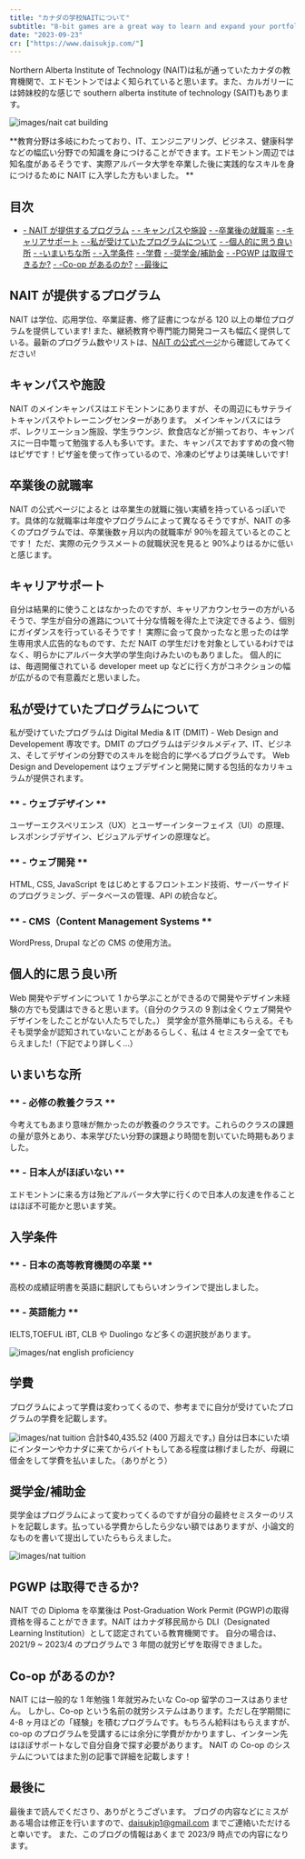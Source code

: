 ```yaml
---
title: "カナダの学校NAITについて"
subtitle: "8-bit games are a great way to learn and expand your portfolio."
date: "2023-09-23"
cr: ["https://www.daisukjp.com/"]
---
```


Northern Alberta Institute of Technology (NAIT)は私が通っていたカナダの教育機関で、エドモントンではよく知られていると思います。また、カルガリーには姉妹校的な感じで southern alberta institute of technology (SAIT)もあります。

![images/nait cat building](/images/cat-exterior.jpeg)

**教育分野は多岐にわたっており、IT、エンジニアリング、ビジネス、健康科学などの幅広い分野での知識を身につけることができます。エドモントン周辺では知名度があるそうです、実際アルバータ大学を卒業した後に実践的なスキルを身につけるために NAIT に入学した方もいました。
**

## 目次

- [ \- NAIT が提供するプログラム](#nait-program)
  [- \- キャンパスや施設](#nait-campus)
  [- \-卒業後の就職率](#employment-rate)
  [- \-キャリアサポート](#career-support)
  [- \-私が受けていたプログラムについて](#my-program)
  [- \-個人的に思う良い所](#nait-pros)
  [- \-いまいちな所](#nait-cons)
  [- \-入学条件](#nait-requirement)
  [- \-学費](#nait-tuition)
  [- \-奨学金/補助金](#scholarships)
  [- \-PGWP は取得できるか?](#nait-pgwp)
  [- \-Co-op があるのか?](#nait-coop)
  [- \-最後に](#end)

## <span id="nait-program">NAIT が提供するプログラム</span>

NAIT は学位、応用学位、卒業証書、修了証書につながる 120 以上の単位プログラムを提供しています! また、継続教育や専門能力開発コースも幅広く提供している。最新のプログラム数やリストは、[NAIT の公式ページ](https://www.nait.ca/program-search)から確認してみてください!

## <span id="nait-campus">キャンパスや施設</span>

NAIT のメインキャンパスはエドモントンにありますが、その周辺にもサテライトキャンパスやトレーニングセンターがあります。
メインキャンパスにはラボ、レクリエーション施設、学生ラウンジ、飲食店などが揃っており、キャンパスに一日中篭って勉強する人も多いです。また、キャンパスでおすすめの食べ物はピザです！ピザ釜を使って作っているので、冷凍のピザよりは美味しいです!

## <span id="employment-rate">卒業後の就職率</span>

NAIT の公式ページによると は卒業生の就職に強い実績を持っているっぽいです。具体的な就職率は年度やプログラムによって異なるそうですが、NAIT の多くのプログラムでは、卒業後数ヶ月以内の就職率が 90％を超えているとのことです！
ただ、実際の元クラスメートの就職状況を見ると 90%よりはるかに低いと感じます。

## <span id="career-support">キャリアサポート</span>

自分は結果的に使うことはなかったのですが、キャリアカウンセラーの方がいるそうで、学生が自分の進路について十分な情報を得た上で決定できるよう、個別にガイダンスを行っているそうです！
実際に会って良かったなと思ったのは学生専用求人広告的なものです、ただ NAIT の学生だけを対象としているわけではなく、明らかにアルバータ大学の学生向けみたいのもありました。
個人的には、毎週開催されている developer meet up などに行く方がコネクションの幅が広がるので有意義だと思いました。

## <span id="my-program">私が受けていたプログラムについて</span>

私が受けていたプログラムは Digital Media & IT (DMIT) - Web Design and Developement 専攻です。DMIT のプログラムはデジタルメディア、IT、ビジネス、そしてデザインの分野でのスキルを総合的に学べるプログラムです。
Web Design and Developement はウェブデザインと開発に関する包括的なカリキュラムが提供されます。

### ** - ウェブデザイン **

ユーザーエクスペリエンス（UX）とユーザーインターフェイス（UI）の原理、レスポンシブデザイン、ビジュアルデザインの原理など。

### ** - ウェブ開発 **

HTML, CSS, JavaScript をはじめとするフロントエンド技術、サーバーサイドのプログラミング、データベースの管理、API の統合など。

### ** - CMS（Content Management Systems **

WordPress, Drupal などの CMS の使用方法。

## <span id="nait-pros">個人的に思う良い所</span>

Web 開発やデザインについて 1 から学ぶことができるので開発やデザイン未経験の方でも受講はできると思います。（自分のクラスの 9 割は全くウェブ開発やデザインをしたことがない人たちでした。）
奨学金が意外簡単にもらえる。そもそも奨学金が認知されていないことがあるらしく、私は 4 セミスター全てでもらえました!（下記でより詳しく...）

## <span id="nait-cons">いまいちな所</span>

### ** - 必修の教養クラス **

今考えてもあまり意味が無かったのが教養のクラスです。これらのクラスの課題の量が意外とあり、本来学びたい分野の課題より時間を割いていた時期もありました。

### ** - 日本人がほぼいない **

エドモントンに来る方は殆どアルバータ大学に行くので日本人の友達を作ることはほぼ不可能かと思います笑。

## <span id="nait-requirement">入学条件</span>

### ** - 日本の高等教育機関の卒業 **

高校の成績証明書を英語に翻訳してもらいオンラインで提出しました。

### ** - 英語能力 **

IELTS,TOEFUL iBT, CLB や Duolingo など多くの選択肢があります。

![images/nat english proficiency](/images/nait-english-list.png)

## <span id="nait-tuition">学費</span>

プログラムによって学費は変わってくるので、参考までに自分が受けていたプログラムの学費を記載します。

![images/nat tuition](/images/nait-tuition.png)
合計$40,435.52 (400 万超えです。)
自分は日本にいた頃にインターンやカナダに来てからバイトもしてある程度は稼げましたが、母親に借金をして学費を払いました。（ありがとう）

## <span id="scholarships">奨学金/補助金</span>

奨学金はプログラムによって変わってくるのですが自分の最終セミスターのリストを記載します。払っている学費からしたら少ない額ではありますが、小論文的なものを書いて提出していたらもらえました。

![images/nat tuition](/images/nait-scholarships.png)

## <span id="nait-pgwp">PGWP は取得できるか?</span>

NAIT での Diploma を卒業後は Post-Graduation Work Permit (PGWP)の取得資格を得ることができます。NAIT はカナダ移民局から DLI（Designated Learning Institution）として認定されている教育機関です。
自分の場合は、2021/9 ~ 2023/4 のプログラムで 3 年間の就労ビザを取得できました。

## <span id="nait-coop">Co-op があるのか?</span>

NAIT には一般的な 1 年勉強 1 年就労みたいな Co-op 留学のコースはありません。
しかし、Co-op という名前の就労システムはあります。ただし在学期間に 4-8 ヶ月ほどの「経験」を積むプログラムです。もちろん給料はもらえますが、co-op のプログラムを受講するには余分に学費がかかりますし、インターン先はほぼサポートなしで自分自身で探す必要があります。
NAIT の Co-op のシステムについてはまた別の記事で詳細を記載します！

## <span id="end">最後に</span>

最後まで読んでくださり、ありがとうございます。
ブログの内容などにミスがある場合は修正を行いますので、daisukjp1@gmail.com までご連絡いただけると幸いです。
また、このブログの情報はあくまで 2023/9 時点での内容になります。

